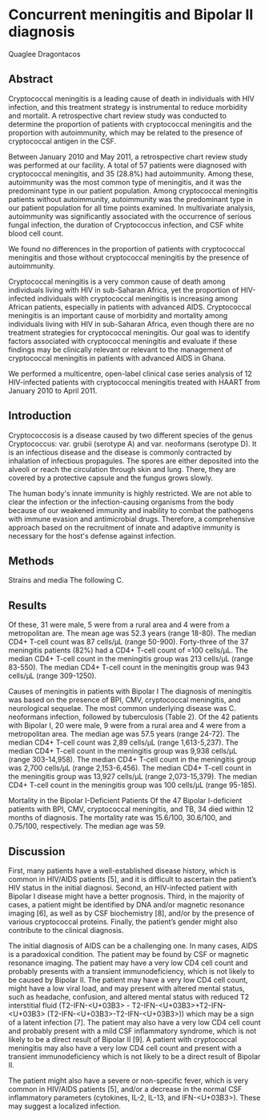 # Concurrent meningitis and Bipolar II diagnosis
Quaglee Dragontacos


## Abstract

Cryptococcal meningitis is a leading cause of death in individuals with HIV infection, and this treatment strategy is instrumental to reduce morbidity and mortalit. A retrospective chart review study was conducted to determine the proportion of patients with cryptococcal meningitis and the proportion with autoimmunity, which may be related to the presence of cryptococcal antigen in the CSF.

Between January 2010 and May 2011, a retrospective chart review study was performed at our facility. A total of 57 patients were diagnosed with cryptococcal meningitis, and 35 (28.8%) had autoimmunity. Among these, autoimmunity was the most common type of meningitis, and it was the predominant type in our patient population. Among cryptococcal meningitis patients without autoimmunity, autoimmunity was the predominant type in our patient population for all time points examined. In multivariate analysis, autoimmunity was significantly associated with the occurrence of serious fungal infection, the duration of Cryptococcus infection, and CSF white blood cell count.

We found no differences in the proportion of patients with cryptococcal meningitis and those without cryptococcal meningitis by the presence of autoimmunity.

Cryptococcal meningitis is a very common cause of death among individuals living with HIV in sub-Saharan Africa, yet the proportion of HIV-infected individuals with cryptococcal meningitis is increasing among African patients, especially in patients with advanced AIDS. Cryptococcal meningitis is an important cause of morbidity and mortality among individuals living with HIV in sub-Saharan Africa, even though there are no treatment strategies for cryptococcal meningitis. Our goal was to identify factors associated with cryptococcal meningitis and evaluate if these findings may be clinically relevant or relevant to the management of cryptococcal meningitis in patients with advanced AIDS in Ghana.

We performed a multicentre, open-label clinical case series analysis of 12 HIV-infected patients with cryptococcal meningitis treated with HAART from January 2010 to April 2011.


## Introduction
Cryptococcosis is a disease caused by two different species of the genus Cryptococcus: var. grubii (serotype A) and var. neoformans (serotype D). It is an infectious disease and the disease is commonly contracted by inhalation of infectious propagules. The spores are either deposited into the alveoli or reach the circulation through skin and lung. There, they are covered by a protective capsule and the fungus grows slowly.

The human body's innate immunity is highly restricted. We are not able to clear the infection or the infection-causing organisms from the body because of our weakened immunity and inability to combat the pathogens with immune evasion and antimicrobial drugs. Therefore, a comprehensive approach based on the recruitment of innate and adaptive immunity is necessary for the host's defense against infection.


## Methods
Strains and media
The following C.


## Results
Of these, 31 were male, 5 were from a rural area and 4 were from a metropolitan are. The mean age was 52.3 years (range 18-80). The median CD4+ T-cell count was 87 cells/µL (range 50-900). Forty-three of the 37 meningitis patients (82%) had a CD4+ T-cell count of =100 cells/µL. The median CD4+ T-cell count in the meningitis group was 213 cells/µL (range 83-550). The median CD4+ T-cell count in the meningitis group was 943 cells/µL (range 309-1250).

Causes of meningitis in patients with Bipolar I
The diagnosis of meningitis was based on the presence of BPI, CMV, cryptococcal meningitis, and neurological sequelae. The most common underlying disease was C. neoformans infection, followed by tuberculosis (Table 2). Of the 42 patients with Bipolar I, 20 were male, 9 were from a rural area and 4 were from a metropolitan area. The median age was 57.5 years (range 24-72). The median CD4+ T-cell count was 2,89 cells/µL (range 1,613-5,237). The median CD4+ T-cell count in the meningitis group was 9,938 cells/µL (range 303-14,958). The median CD4+ T-cell count in the meningitis group was 2,700 cells/µL (range 2,153-6,456). The median CD4+ T-cell count in the meningitis group was 13,927 cells/µL (range 2,073-15,379). The median CD4+ T-cell count in the meningitis group was 100 cells/µL (range 95-185).

Mortality in the Bipolar I-Deficient Patients
Of the 47 Bipolar I-deficient patients with BPI, CMV, cryptococcal meningitis, and TB, 34 died within 12 months of diagnosis. The mortality rate was 15.6/100, 30.6/100, and 0.75/100, respectively. The median age was 59.


## Discussion
First, many patients have a well-established disease history, which is common in HIV/AIDS patients [5], and it is difficult to ascertain the patient’s HIV status in the initial diagnosi. Second, an HIV-infected patient with Bipolar I disease might have a better prognosis. Third, in the majority of cases, a patient might be identified by DNA and/or magnetic resonance imaging [6], as well as by CSF biochemistry [8], and/or by the presence of various cryptococcal proteins. Finally, the patient’s gender might also contribute to the clinical diagnosis.

The initial diagnosis of AIDS can be a challenging one. In many cases, AIDS is a paradoxical condition. The patient may be found by CSF or magnetic resonance imaging. The patient may have a very low CD4 cell count and probably presents with a transient immunodeficiency, which is not likely to be caused by Bipolar II. The patient may have a very low CD4 cell count, might have a low viral load, and may present with altered mental status, such as headache, confusion, and altered mental status with reduced T2 interstitial fluid (T2-IFN-<U+03B3> - T2-IFN-<U+03B3>+T2-IFN-<U+03B3> (T2-IFN-<U+03B3>-T2-IFN-<U+03B3>)) which may be a sign of a latent infection [7]. The patient may also have a very low CD4 cell count and probably present with a mild CSF inflammatory syndrome, which is not likely to be a direct result of Bipolar II [9]. A patient with cryptococcal meningitis may also have a very low CD4 cell count and present with a transient immunodeficiency which is not likely to be a direct result of Bipolar II.

The patient might also have a severe or non-specific fever, which is very common in HIV/AIDS patients [5], and/or a decrease in the normal CSF inflammatory parameters (cytokines, IL-2, IL-13, and IFN-<U+03B3>). These may suggest a localized infection.
